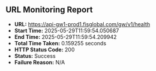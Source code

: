 ## URL Monitoring Report

- **URL:** https://api-gw1-prod1.fisglobal.com/gw/v1/health
- **Start Time:** 2025-05-29T11:59:54.050687
- **End Time:** 2025-05-29T11:59:54.209942
- **Total Time Taken:** 0.159255 seconds
- **HTTP Status Code:** 200
- **Status:** Success
- **Failure Reason:** N/A
